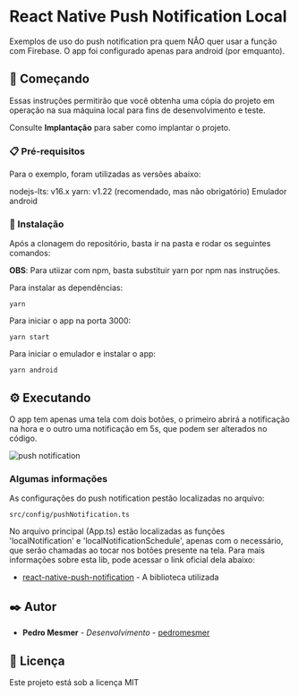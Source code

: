 # React Native Push Notification Local 

Exemplos de uso do push notification pra quem NÂO quer usar a função com Firebase.
O app foi configurado apenas para android (por emquanto).

## 🚀 Começando

Essas instruções permitirão que você obtenha uma cópia do projeto em operação na sua máquina local para fins de desenvolvimento e teste.

Consulte **Implantação** para saber como implantar o projeto.

### 📋 Pré-requisitos

Para o exemplo, foram utilizadas as versões abaixo:

nodejs-lts: v16.x
yarn: v1.22 (recomendado, mas não obrigatório)
Emulador android

### 🔧 Instalação

Após a clonagem do repositório, basta ir na pasta e rodar os seguintes comandos:

**OBS**: Para utiizar com npm, basta substituir yarn por npm nas instruções.

Para instalar as dependências:
```
yarn
```

Para iniciar o app na porta 3000:
```
yarn start
```

Para iniciar o emulador e instalar o app:
```
yarn android
```

## ⚙️ Executando 

O app tem apenas uma tela com dois botões, o primeiro abrirá a notificação na hora e o outro uma notificação em 5s, que podem ser alterados no código. 

![push notification](https://user-images.githubusercontent.com/59974293/166599114-331811c9-ea35-4cc7-bf5d-78df8665d98b.gif)

### Algumas informações

As configurações do push notification pestão localizadas no arquivo:
```
src/config/pushNotification.ts
```

No arquivo principal (App.ts) estão localizadas as funções 'localNotification' e 'localNotificationSchedule', apenas com o necessário, que serão chamadas ao tocar nos botões presente na tela.
Para mais informações sobre esta lib, pode acessar o link oficial dela abaixo:
* [react-native-push-notification](https://www.npmjs.com/package/react-native-push-notification) - A biblioteca utilizada

## ✒️ Autor

* **Pedro Mesmer** - *Desenvolvimento* - [pedromesmer](https://github.com/pedromesmer)

## 📄 Licença

Este projeto está sob a licença MIT
